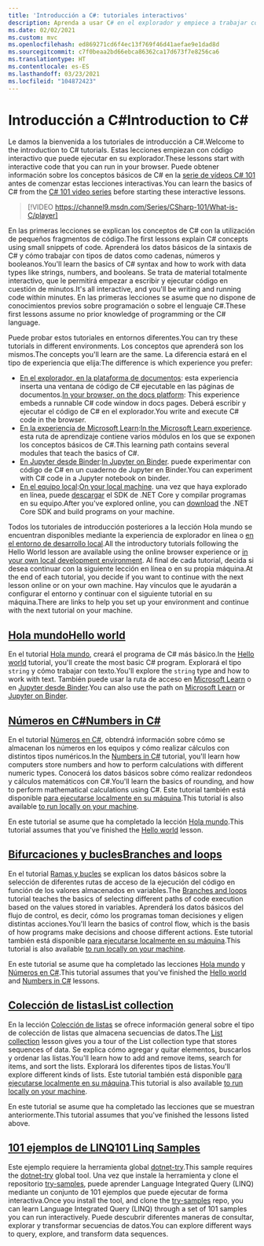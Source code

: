 ```yaml
---
title: 'Introducción a C#: tutoriales interactivos'
description: Aprenda a usar C# en el explorador y empiece a trabajar con su entorno de desarrollo
ms.date: 02/02/2021
ms.custom: mvc
ms.openlocfilehash: ed869271cd6f4ec13f769f46d41aefae9e1dad8d
ms.sourcegitcommit: c7f0beaa2bd66ebca86362ca17d673f7e8256ca6
ms.translationtype: HT
ms.contentlocale: es-ES
ms.lasthandoff: 03/23/2021
ms.locfileid: "104872423"
---
```

# <a name="introduction-to-c"></a><span data-ttu-id="7b78c-103">Introducción a C\#</span><span class="sxs-lookup"><span data-stu-id="7b78c-103">Introduction to C\#</span></span>

<span data-ttu-id="7b78c-104">Le damos la bienvenida a los tutoriales de introducción a C#.</span><span class="sxs-lookup"><span data-stu-id="7b78c-104">Welcome to the introduction to C# tutorials.</span></span> <span data-ttu-id="7b78c-105">Estas lecciones empiezan con código interactivo que puede ejecutar en su explorador.</span><span class="sxs-lookup"><span data-stu-id="7b78c-105">These lessons start with interactive code that you can run in your browser.</span></span> <span data-ttu-id="7b78c-106">Puede obtener información sobre los conceptos básicos de C# en la [serie de vídeos C# 101](https://aka.ms/dotnet3-csharp) antes de comenzar estas lecciones interactivas.</span><span class="sxs-lookup"><span data-stu-id="7b78c-106">You can learn the basics of C# from the [C# 101 video series](https://aka.ms/dotnet3-csharp) before starting these interactive lessons.</span></span>

<!--markdownlint-disable MD034 -->
> [!VIDEO https://channel9.msdn.com/Series/CSharp-101/What-is-C/player]

<span data-ttu-id="7b78c-107">En las primeras lecciones se explican los conceptos de C# con la utilización de pequeños fragmentos de código.</span><span class="sxs-lookup"><span data-stu-id="7b78c-107">The first lessons explain C# concepts using small snippets of code.</span></span> <span data-ttu-id="7b78c-108">Aprenderá los datos básicos de la sintaxis de C# y cómo trabajar con tipos de datos como cadenas, números y booleanos.</span><span class="sxs-lookup"><span data-stu-id="7b78c-108">You'll learn the basics of C# syntax and how to work with data types like strings, numbers, and booleans.</span></span> <span data-ttu-id="7b78c-109">Se trata de material totalmente interactivo, que le permitirá empezar a escribir y ejecutar código en cuestión de minutos.</span><span class="sxs-lookup"><span data-stu-id="7b78c-109">It's all interactive, and you'll be writing and running code within minutes.</span></span> <span data-ttu-id="7b78c-110">En las primeras lecciones se asume que no dispone de conocimientos previos sobre programación o sobre el lenguaje C#.</span><span class="sxs-lookup"><span data-stu-id="7b78c-110">These first lessons assume no prior knowledge of programming or the C# language.</span></span>

<span data-ttu-id="7b78c-111">Puede probar estos tutoriales en entornos diferentes.</span><span class="sxs-lookup"><span data-stu-id="7b78c-111">You can try these tutorials in different environments.</span></span> <span data-ttu-id="7b78c-112">Los conceptos que aprenderá son los mismos.</span><span class="sxs-lookup"><span data-stu-id="7b78c-112">The concepts you'll learn are the same.</span></span> <span data-ttu-id="7b78c-113">La diferencia estará en el tipo de experiencia que elija:</span><span class="sxs-lookup"><span data-stu-id="7b78c-113">The difference is which experience you prefer:</span></span>

- <span data-ttu-id="7b78c-114">[En el explorador, en la plataforma de documentos](hello-world.yml): esta experiencia inserta una ventana de código de C# ejecutable en las páginas de documentos.</span><span class="sxs-lookup"><span data-stu-id="7b78c-114">[In your browser, on the docs platform](hello-world.yml): This experience embeds a runnable C# code window in docs pages.</span></span> <span data-ttu-id="7b78c-115">Deberá escribir y ejecutar el código de C# en el explorador.</span><span class="sxs-lookup"><span data-stu-id="7b78c-115">You write and execute C# code in the browser.</span></span>
- <span data-ttu-id="7b78c-116">[En la experiencia de Microsoft Learn](/learn/paths/csharp-first-steps/):</span><span class="sxs-lookup"><span data-stu-id="7b78c-116">[In the Microsoft Learn experience](/learn/paths/csharp-first-steps/).</span></span> <span data-ttu-id="7b78c-117">esta ruta de aprendizaje contiene varios módulos en los que se exponen los conceptos básicos de C#.</span><span class="sxs-lookup"><span data-stu-id="7b78c-117">This learning path contains several modules that teach the basics of C#.</span></span>
- <span data-ttu-id="7b78c-118">[En Jupyter desde Binder](https://mybinder.org/v2/gh/dotnet/try-samples/master?filepath=hello-csharp%2Fhello-world.ipynb):</span><span class="sxs-lookup"><span data-stu-id="7b78c-118">[In Jupyter on Binder](https://mybinder.org/v2/gh/dotnet/try-samples/master?filepath=hello-csharp%2Fhello-world.ipynb).</span></span> <span data-ttu-id="7b78c-119">puede experimentar con código de C# en un cuaderno de Jupyter en Binder.</span><span class="sxs-lookup"><span data-stu-id="7b78c-119">You can experiment with C# code in a Jupyter notebook on binder.</span></span>
- <span data-ttu-id="7b78c-120">[En el equipo local](numbers-in-csharp-local.md):</span><span class="sxs-lookup"><span data-stu-id="7b78c-120">[On your local machine](numbers-in-csharp-local.md).</span></span> <span data-ttu-id="7b78c-121">una vez que haya explorado en línea, puede [descargar](https://dotnet.microsoft.com/download) el SDK de .NET Core y compilar programas en su equipo.</span><span class="sxs-lookup"><span data-stu-id="7b78c-121">After you've explored online, you can [download](https://dotnet.microsoft.com/download) the .NET Core SDK and build programs on your machine.</span></span>

<span data-ttu-id="7b78c-122">Todos los tutoriales de introducción posteriores a la lección Hola mundo se encuentran disponibles mediante la experiencia de explorador en línea o [en el entorno de desarrollo local](local-environment.md).</span><span class="sxs-lookup"><span data-stu-id="7b78c-122">All the introductory tutorials following the Hello World lesson are available using the online browser experience or [in your own local development environment](local-environment.md).</span></span> <span data-ttu-id="7b78c-123">Al final de cada tutorial, decida si desea continuar con la siguiente lección en línea o en su propia máquina.</span><span class="sxs-lookup"><span data-stu-id="7b78c-123">At the end of each tutorial, you decide if you want to continue with the next lesson online or on your own machine.</span></span> <span data-ttu-id="7b78c-124">Hay vínculos que le ayudarán a configurar el entorno y continuar con el siguiente tutorial en su máquina.</span><span class="sxs-lookup"><span data-stu-id="7b78c-124">There are links to help you set up your environment and continue with the next tutorial on your machine.</span></span>

## <a name="hello-world"></a>[<span data-ttu-id="7b78c-125">Hola mundo</span><span class="sxs-lookup"><span data-stu-id="7b78c-125">Hello world</span></span>](hello-world.yml)

<span data-ttu-id="7b78c-126">En el tutorial [Hola mundo](hello-world.yml), creará el programa de C# más básico.</span><span class="sxs-lookup"><span data-stu-id="7b78c-126">In the [Hello world](hello-world.yml) tutorial, you'll create the most basic C# program.</span></span> <span data-ttu-id="7b78c-127">Explorará el tipo `string` y cómo trabajar con texto.</span><span class="sxs-lookup"><span data-stu-id="7b78c-127">You'll explore the `string` type and how to work with text.</span></span> <span data-ttu-id="7b78c-128">También puede usar la ruta de acceso en [Microsoft Learn](/learn/paths/csharp-first-steps/) o en [Jupyter desde Binder](https://mybinder.org/v2/gh/dotnet/try-samples/master?filepath=hello-csharp%2Fhello-world.ipynb).</span><span class="sxs-lookup"><span data-stu-id="7b78c-128">You can also use the path on [Microsoft Learn](/learn/paths/csharp-first-steps/) or [Jupyter on Binder](https://mybinder.org/v2/gh/dotnet/try-samples/master?filepath=hello-csharp%2Fhello-world.ipynb).</span></span>

## <a name="numbers-in-c"></a>[<span data-ttu-id="7b78c-129">Números en C#</span><span class="sxs-lookup"><span data-stu-id="7b78c-129">Numbers in C#</span></span>](numbers-in-csharp.yml)

<span data-ttu-id="7b78c-130">En el tutorial [Números en C#](numbers-in-csharp.yml), obtendrá información sobre cómo se almacenan los números en los equipos y cómo realizar cálculos con distintos tipos numéricos.</span><span class="sxs-lookup"><span data-stu-id="7b78c-130">In the [Numbers in C#](numbers-in-csharp.yml) tutorial, you'll learn how computers store numbers and how to perform calculations with different numeric types.</span></span> <span data-ttu-id="7b78c-131">Conocerá los datos básicos sobre cómo realizar redondeos y cálculos matemáticos con C#.</span><span class="sxs-lookup"><span data-stu-id="7b78c-131">You'll learn the basics of rounding, and how to perform mathematical calculations using C#.</span></span> <span data-ttu-id="7b78c-132">Este tutorial también está disponible [para ejecutarse localmente en su máquina](numbers-in-csharp-local.md).</span><span class="sxs-lookup"><span data-stu-id="7b78c-132">This tutorial is also available [to run locally on your machine](numbers-in-csharp-local.md).</span></span>

<span data-ttu-id="7b78c-133">En este tutorial se asume que ha completado la lección [Hola mundo](hello-world.yml).</span><span class="sxs-lookup"><span data-stu-id="7b78c-133">This tutorial assumes that you've finished the [Hello world](hello-world.yml) lesson.</span></span>

## <a name="branches-and-loops"></a>[<span data-ttu-id="7b78c-134">Bifurcaciones y bucles</span><span class="sxs-lookup"><span data-stu-id="7b78c-134">Branches and loops</span></span>](branches-and-loops.yml)

<span data-ttu-id="7b78c-135">En el tutorial [Ramas y bucles](branches-and-loops.yml) se explican los datos básicos sobre la selección de diferentes rutas de acceso de la ejecución del código en función de los valores almacenados en variables.</span><span class="sxs-lookup"><span data-stu-id="7b78c-135">The [Branches and loops](branches-and-loops.yml) tutorial teaches the basics of selecting different paths of code execution based on the values stored in variables.</span></span> <span data-ttu-id="7b78c-136">Aprenderá los datos básicos del flujo de control, es decir, cómo los programas toman decisiones y eligen distintas acciones.</span><span class="sxs-lookup"><span data-stu-id="7b78c-136">You'll learn the basics of control flow, which is the basis of how programs make decisions and choose different actions.</span></span> <span data-ttu-id="7b78c-137">Este tutorial también está disponible [para ejecutarse localmente en su máquina](branches-and-loops-local.md).</span><span class="sxs-lookup"><span data-stu-id="7b78c-137">This tutorial is also available [to run locally on your machine](branches-and-loops-local.md).</span></span>

<span data-ttu-id="7b78c-138">En este tutorial se asume que ha completado las lecciones [Hola mundo](hello-world.yml) y [Números en C#](numbers-in-csharp.yml).</span><span class="sxs-lookup"><span data-stu-id="7b78c-138">This tutorial assumes that you've finished the [Hello world](hello-world.yml) and [Numbers in C#](numbers-in-csharp.yml) lessons.</span></span>

## <a name="list-collection"></a>[<span data-ttu-id="7b78c-139">Colección de listas</span><span class="sxs-lookup"><span data-stu-id="7b78c-139">List collection</span></span>](list-collection.yml)

<span data-ttu-id="7b78c-140">En la lección [Colección de listas](list-collection.yml) se ofrece información general sobre el tipo de colección de listas que almacena secuencias de datos.</span><span class="sxs-lookup"><span data-stu-id="7b78c-140">The [List collection](list-collection.yml) lesson gives you a tour of the List collection type that stores sequences of data.</span></span> <span data-ttu-id="7b78c-141">Se explica cómo agregar y quitar elementos, buscarlos y ordenar las listas.</span><span class="sxs-lookup"><span data-stu-id="7b78c-141">You'll learn how to add and remove items, search for items, and sort the lists.</span></span> <span data-ttu-id="7b78c-142">Explorará los diferentes tipos de listas.</span><span class="sxs-lookup"><span data-stu-id="7b78c-142">You'll explore different kinds of lists.</span></span> <span data-ttu-id="7b78c-143">Este tutorial también está disponible [para ejecutarse localmente en su máquina](arrays-and-collections.md).</span><span class="sxs-lookup"><span data-stu-id="7b78c-143">This tutorial is also available [to run locally on your machine](arrays-and-collections.md).</span></span>

<span data-ttu-id="7b78c-144">En este tutorial se asume que ha completado las lecciones que se muestran anteriormente.</span><span class="sxs-lookup"><span data-stu-id="7b78c-144">This tutorial assumes that you've finished the lessons listed above.</span></span>

## <a name="101-linq-samples"></a>[<span data-ttu-id="7b78c-145">101 ejemplos de LINQ</span><span class="sxs-lookup"><span data-stu-id="7b78c-145">101 Linq Samples</span></span>](https://github.com/dotnet/try-samples/tree/main/101-linq-samples)

<span data-ttu-id="7b78c-146">Este ejemplo requiere la herramienta global [dotnet-try](https://github.com/dotnet/try/blob/main/README.md#setup).</span><span class="sxs-lookup"><span data-stu-id="7b78c-146">This sample requires the [dotnet-try](https://github.com/dotnet/try/blob/main/README.md#setup) global tool.</span></span> <span data-ttu-id="7b78c-147">Una vez que instale la herramienta y clone el repositorio [try-samples](https://github.com/dotnet/try-samples), puede aprender Language Integrated Query (LINQ) mediante un conjunto de 101 ejemplos que puede ejecutar de forma interactiva.</span><span class="sxs-lookup"><span data-stu-id="7b78c-147">Once you install the tool, and clone the [try-samples](https://github.com/dotnet/try-samples) repo, you can learn Language Integrated Query (LINQ) through a set of 101 samples you can run interactively.</span></span> <span data-ttu-id="7b78c-148">Puede descubrir diferentes maneras de consultar, explorar y transformar secuencias de datos.</span><span class="sxs-lookup"><span data-stu-id="7b78c-148">You can explore different ways to query, explore, and transform data sequences.</span></span>
